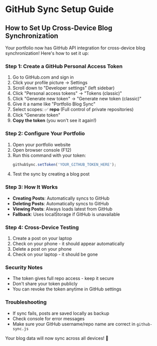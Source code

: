 # GitHub Sync Setup Guide

## How to Set Up Cross-Device Blog Synchronization

Your portfolio now has GitHub API integration for cross-device blog synchronization! Here's how to set it up:

### Step 1: Create a GitHub Personal Access Token

1. Go to GitHub.com and sign in
2. Click your profile picture → Settings
3. Scroll down to "Developer settings" (left sidebar)
4. Click "Personal access tokens" → "Tokens (classic)"
5. Click "Generate new token" → "Generate new token (classic)"
6. Give it a name like "Portfolio Blog Sync"
7. Select scopes: ✅ **repo** (Full control of private repositories)
8. Click "Generate token"
9. **Copy the token** (you won't see it again!)

### Step 2: Configure Your Portfolio

1. Open your portfolio website
2. Open browser console (F12)
3. Run this command with your token:
   ```javascript
   githubSync.setToken('YOUR_GITHUB_TOKEN_HERE');
   ```
4. Test the sync by creating a blog post

### Step 3: How It Works

- **Creating Posts**: Automatically syncs to GitHub
- **Deleting Posts**: Automatically syncs to GitHub  
- **Viewing Posts**: Always loads latest from GitHub
- **Fallback**: Uses localStorage if GitHub is unavailable

### Step 4: Cross-Device Testing

1. Create a post on your laptop
2. Check on your phone - it should appear automatically
3. Delete a post on your phone
4. Check on your laptop - it should be gone

### Security Notes

- The token gives full repo access - keep it secure
- Don't share your token publicly
- You can revoke the token anytime in GitHub settings

### Troubleshooting

- If sync fails, posts are saved locally as backup
- Check console for error messages
- Make sure your GitHub username/repo name are correct in `github-sync.js`

Your blog data will now sync across all devices! 🚀
